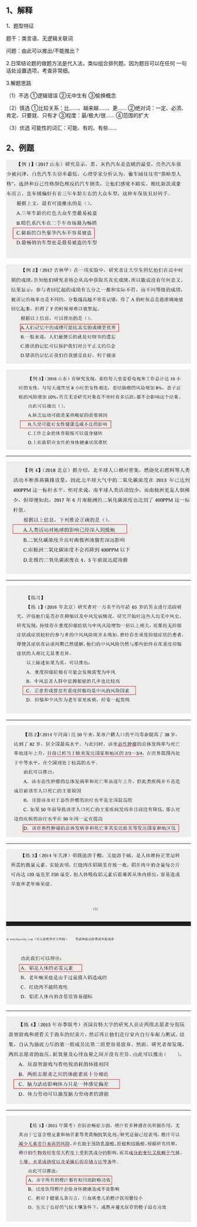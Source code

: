## 1、解释

1、题型特征

题干：类言语、无逻辑关联词  

问题：由此可以推出/不能推出？

2.日常结论题的做题方法是代入法，类似组合排列题。因为题目可以在任何 一句话处设置选项，考查非常细。

3.解题思路  

（1）不选  ①逻辑错误  ②无中生有  ③偷换概念  

（2）慎选  ①比较关系：比……、越来越……、更……  ②绝对词：一定、必须、肯定、只要就、只有才  ③程度：最/极大/很……  ④范围的扩大  

（3）优选  可能性的词汇：可能、有的、有些……

## 2、例题

![image-20250312135246848](.\assets\image-20250312135246848.png)

![image-20250312135926813](.\assets\image-20250312135926813.png)

![image-20250312140011801](.\assets\image-20250312140011801.png)

---

![image-20250312140133499](.\assets\image-20250312140133499.png)

---

![image-20250312140320756](.\assets\image-20250312140320756.png)

---

![image-20250312140531703](.\assets\image-20250312140531703.png)

---

![image-20250312140647277](.\assets\image-20250312140647277.png)

---

![image-20250312140830947](.\assets\image-20250312140830947.png)

---

![image-20250312141116235](.\assets\image-20250312141116235.png)